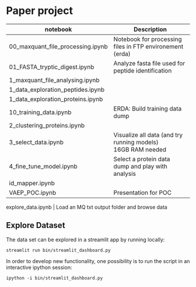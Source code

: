 # Paper project


notebook  | Description
---  |  --- 
00_maxquant_file_processing.ipynb | Notebook for processing files in FTP environement (erda)
01_FASTA_tryptic_digest.ipynb     | Analyze fasta file used for peptide identification
1_maxquant_file_analysing.ipynb   | 
1_data_exploration_peptides.ipynb | 
1_data_exploration_proteins.ipynb | 
10_training_data.ipynb            | ERDA: Build training data dump
2_clustering_proteins.ipynb       | 
3_select_data.ipynb               | Visualize all data (and try running models) <br> 16GB RAM needed
4_fine_tune_model.ipynb           | Select a protein data dump and play with analysis
id_mapper.ipynb                   | 
VAEP_POC.ipynb                    | Presentation for POC

explore_data.ipynb                | Load an MQ txt output folder and browse data

## Explore Dataset

The data set can be explored in a streamlit app by running locally:
```
streamlit run bin/streamlit_dashboard.py
```

In order to develop new functionality, one possibility is to run the
script in an interactive ipython session:
```
ipython -i bin/streamlit_dashboard.py
``` 
